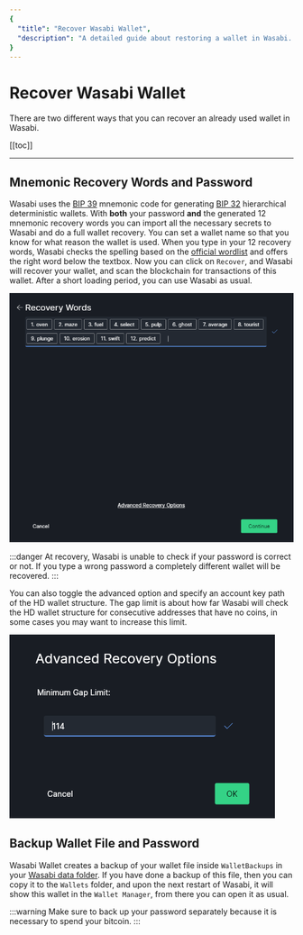 ```yaml
---
{
  "title": "Recover Wasabi Wallet",
  "description": "A detailed guide about restoring a wallet in Wasabi. This is the Wasabi documentation, an archive of knowledge about the open-source, non-custodial and privacy-focused Bitcoin wallet for desktop."
}
---
```


# Recover Wasabi Wallet

There are two different ways that you can recover an already used wallet in Wasabi.

[[toc]]

---

## Mnemonic Recovery Words and Password

Wasabi uses the [BIP 39](/using-wasabi/BIPs.md#bip-39-mnemonic-code-for-generating-deterministic-keys) mnemonic code for generating [BIP 32](/using-wasabi/BIPs.md#bip-32-hierarchical-deterministic-wallets) hierarchical deterministic wallets.
With **both** your password **and** the generated 12 mnemonic recovery words you can import all the necessary secrets to Wasabi and do a full wallet recovery.
You can set a wallet name so that you know for what reason the wallet is used.
When you type in your 12 recovery words, Wasabi checks the spelling based on the [official wordlist](https://github.com/bitcoin/bips/blob/master/bip-0039/english.txt) and offers the right word below the textbox.
Now you can click on `Recover`, and Wasabi will recover your wallet, and scan the blockchain for transactions of this wallet.
After a short loading period, you can use Wasabi as usual.

![](/WalletRecovery.png)

:::danger
At recovery, Wasabi is unable to check if your password is correct or not.
If you type a wrong password a completely different wallet will be recovered.
:::

You can also toggle the advanced option and specify an account key path of the HD wallet structure.
The gap limit is about how far Wasabi will check the HD wallet structure for consecutive addresses that have no coins, in some cases you may want to increase this limit.

![](/WalletRecoveryAdvanced.png)

## Backup Wallet File and Password

Wasabi Wallet creates a backup of your wallet file inside `WalletBackups` in your [Wasabi data folder](/FAQ/FAQ-UseWasabi.md#where-can-i-find-the-wasabi-data-folder).
If you have done a backup of this file, then you can copy it to the `Wallets` folder, and upon the next restart of Wasabi, it will show this wallet in the `Wallet Manager`, from there you can open it as usual.

:::warning
Make sure to back up your password separately because it is necessary to spend your bitcoin.
:::
